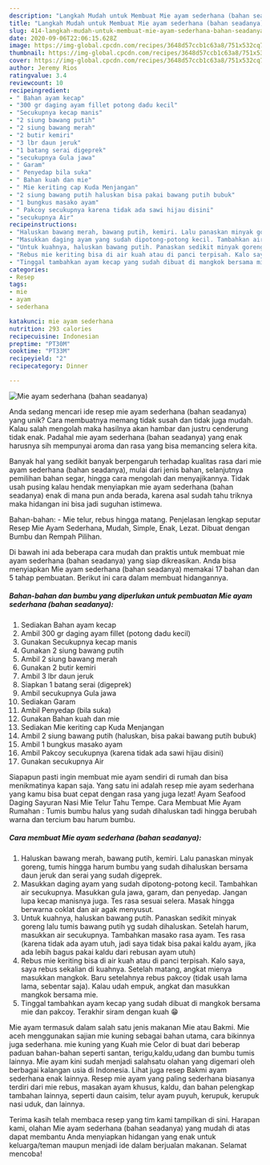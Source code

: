 ```yaml
---
description: "Langkah Mudah untuk Membuat Mie ayam sederhana (bahan seadanya) yang Lezat"
title: "Langkah Mudah untuk Membuat Mie ayam sederhana (bahan seadanya) yang Lezat"
slug: 414-langkah-mudah-untuk-membuat-mie-ayam-sederhana-bahan-seadanya-yang-lezat
date: 2020-09-06T22:06:15.628Z
image: https://img-global.cpcdn.com/recipes/3648d57ccb1c63a8/751x532cq70/mie-ayam-sederhana-bahan-seadanya-foto-resep-utama.jpg
thumbnail: https://img-global.cpcdn.com/recipes/3648d57ccb1c63a8/751x532cq70/mie-ayam-sederhana-bahan-seadanya-foto-resep-utama.jpg
cover: https://img-global.cpcdn.com/recipes/3648d57ccb1c63a8/751x532cq70/mie-ayam-sederhana-bahan-seadanya-foto-resep-utama.jpg
author: Jeremy Rios
ratingvalue: 3.4
reviewcount: 10
recipeingredient:
- " Bahan ayam kecap"
- "300 gr daging ayam fillet potong dadu kecil"
- "Secukupnya kecap manis"
- "2 siung bawang putih"
- "2 siung bawang merah"
- "2 butir kemiri"
- "3 lbr daun jeruk"
- "1 batang serai digeprek"
- "secukupnya Gula jawa"
- " Garam"
- " Penyedap bila suka"
- " Bahan kuah dan mie"
- " Mie keriting cap Kuda Menjangan"
- "2 siung bawang putih haluskan bisa pakai bawang putih bubuk"
- "1 bungkus masako ayam"
- " Pakcoy secukupnya karena tidak ada sawi hijau disini"
- "secukupnya Air"
recipeinstructions:
- "Haluskan bawang merah, bawang putih, kemiri. Lalu panaskan minyak goreng, tumis hingga harum bumbu yang sudah dihaluskan bersama daun jeruk dan serai yang sudah digeprek."
- "Masukkan daging ayam yang sudah dipotong-potong kecil. Tambahkan air secukupnya. Masukkan gula jawa, garam, dan penyedap. Jangan lupa kecap manisnya juga. Tes rasa sesuai selera. Masak hingga berwarna coklat dan air agak menyusut."
- "Untuk kuahnya, haluskan bawang putih. Panaskan sedikit minyak goreng lalu tumis bawang putih yg sudah dihaluskan. Setelah harum, masukkan air secukupnya. Tambahkan masako rasa ayam. Tes rasa (karena tidak ada ayam utuh, jadi saya tidak bisa pakai kaldu ayam, jika ada lebih bagus pakai kaldu dari rebusan ayam utuh)"
- "Rebus mie keriting bisa di air kuah atau di panci terpisah. Kalo saya, saya rebus sekalian di kuahnya. Setelah matang, angkat mienya masukkan mangkok. Baru setelahnya rebus pakcoy (tidak usah lama lama, sebentar saja). Kalau udah empuk, angkat dan masukkan mangkok bersama mie."
- "Tinggal tambahkan ayam kecap yang sudah dibuat di mangkok bersama mie dan pakcoy. Terakhir siram dengan kuah 😁"
categories:
- Resep
tags:
- mie
- ayam
- sederhana

katakunci: mie ayam sederhana 
nutrition: 293 calories
recipecuisine: Indonesian
preptime: "PT30M"
cooktime: "PT33M"
recipeyield: "2"
recipecategory: Dinner

---
```



![Mie ayam sederhana (bahan seadanya)](https://img-global.cpcdn.com/recipes/3648d57ccb1c63a8/751x532cq70/mie-ayam-sederhana-bahan-seadanya-foto-resep-utama.jpg)

Anda sedang mencari ide resep mie ayam sederhana (bahan seadanya) yang unik? Cara membuatnya memang tidak susah dan tidak juga mudah. Kalau salah mengolah maka hasilnya akan hambar dan justru cenderung tidak enak. Padahal mie ayam sederhana (bahan seadanya) yang enak harusnya sih mempunyai aroma dan rasa yang bisa memancing selera kita.

Banyak hal yang sedikit banyak berpengaruh terhadap kualitas rasa dari mie ayam sederhana (bahan seadanya), mulai dari jenis bahan, selanjutnya pemilihan bahan segar, hingga cara mengolah dan menyajikannya. Tidak usah pusing kalau hendak menyiapkan mie ayam sederhana (bahan seadanya) enak di mana pun anda berada, karena asal sudah tahu triknya maka hidangan ini bisa jadi suguhan istimewa.

Bahan-bahan: - Mie telur, rebus hingga matang. Penjelasan lengkap seputar Resep Mie Ayam Sederhana, Mudah, Simple, Enak, Lezat. Dibuat dengan Bumbu dan Rempah Pilihan.


Di bawah ini ada beberapa cara mudah dan praktis untuk membuat mie ayam sederhana (bahan seadanya) yang siap dikreasikan. Anda bisa menyiapkan Mie ayam sederhana (bahan seadanya) memakai 17 bahan dan 5 tahap pembuatan. Berikut ini cara dalam membuat hidangannya.

<!--inarticleads1-->

##### Bahan-bahan dan bumbu yang diperlukan untuk pembuatan Mie ayam sederhana (bahan seadanya):

1. Sediakan  Bahan ayam kecap
1. Ambil 300 gr daging ayam fillet (potong dadu kecil)
1. Gunakan Secukupnya kecap manis
1. Gunakan 2 siung bawang putih
1. Ambil 2 siung bawang merah
1. Gunakan 2 butir kemiri
1. Ambil 3 lbr daun jeruk
1. Siapkan 1 batang serai (digeprek)
1. Ambil secukupnya Gula jawa
1. Sediakan  Garam
1. Ambil  Penyedap (bila suka)
1. Gunakan  Bahan kuah dan mie
1. Sediakan  Mie keriting cap Kuda Menjangan
1. Ambil 2 siung bawang putih (haluskan, bisa pakai bawang putih bubuk)
1. Ambil 1 bungkus masako ayam
1. Ambil  Pakcoy secukupnya (karena tidak ada sawi hijau disini)
1. Gunakan secukupnya Air


Siapapun pasti ingin membuat mie ayam sendiri di rumah dan bisa menikmatinya kapan saja. Yang satu ini adalah resep mie ayam sederhana yang kamu bisa buat cepat dengan rasa yang juga lezat! Ayam Seafood Daging Sayuran Nasi Mie Telur Tahu Tempe. Cara Membuat Mie Ayam Rumahan : Tumis bumbu halus yang sudah dihaluskan tadi hingga berubah warna dan tercium bau harum bumbu. 

<!--inarticleads2-->

##### Cara membuat Mie ayam sederhana (bahan seadanya):

1. Haluskan bawang merah, bawang putih, kemiri. Lalu panaskan minyak goreng, tumis hingga harum bumbu yang sudah dihaluskan bersama daun jeruk dan serai yang sudah digeprek.
1. Masukkan daging ayam yang sudah dipotong-potong kecil. Tambahkan air secukupnya. Masukkan gula jawa, garam, dan penyedap. Jangan lupa kecap manisnya juga. Tes rasa sesuai selera. Masak hingga berwarna coklat dan air agak menyusut.
1. Untuk kuahnya, haluskan bawang putih. Panaskan sedikit minyak goreng lalu tumis bawang putih yg sudah dihaluskan. Setelah harum, masukkan air secukupnya. Tambahkan masako rasa ayam. Tes rasa (karena tidak ada ayam utuh, jadi saya tidak bisa pakai kaldu ayam, jika ada lebih bagus pakai kaldu dari rebusan ayam utuh)
1. Rebus mie keriting bisa di air kuah atau di panci terpisah. Kalo saya, saya rebus sekalian di kuahnya. Setelah matang, angkat mienya masukkan mangkok. Baru setelahnya rebus pakcoy (tidak usah lama lama, sebentar saja). Kalau udah empuk, angkat dan masukkan mangkok bersama mie.
1. Tinggal tambahkan ayam kecap yang sudah dibuat di mangkok bersama mie dan pakcoy. Terakhir siram dengan kuah 😁


Mie ayam termasuk dalam salah satu jenis makanan Mie atau Bakmi. Mie aceh menggunakan sajian mie kuning sebagai bahan utama, cara bikinnya juga sederhana. mie kuning yang Kuah mie Celor di buat dari beberap paduan bahan-bahan seperti santan, terigu,kaldu,udang dan bumbu tumis lainnya. Mie ayam kini sudah menjadi salahsatu olahan yang digemari oleh berbagai kalangan usia di Indonesia. Lihat juga resep Bakmi ayam sederhana enak lainnya. Resep mie ayam yang paling sederhana biasanya terdiri dari mie rebus, masakan ayam khusus, kaldu, dan bahan pelengkap tambahan lainnya, seperti daun caisim, telur ayam puyuh, kerupuk, kerupuk nasi uduk, dan lainnya. 

Terima kasih telah membaca resep yang tim kami tampilkan di sini. Harapan kami, olahan Mie ayam sederhana (bahan seadanya) yang mudah di atas dapat membantu Anda menyiapkan hidangan yang enak untuk keluarga/teman maupun menjadi ide dalam berjualan makanan. Selamat mencoba!
